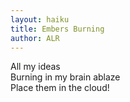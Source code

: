 ```yaml
---
layout: haiku
title: Embers Burning
author: ALR
---
```

All my ideas <br>
Burning in my brain ablaze <br>
Place them in the cloud!<br>